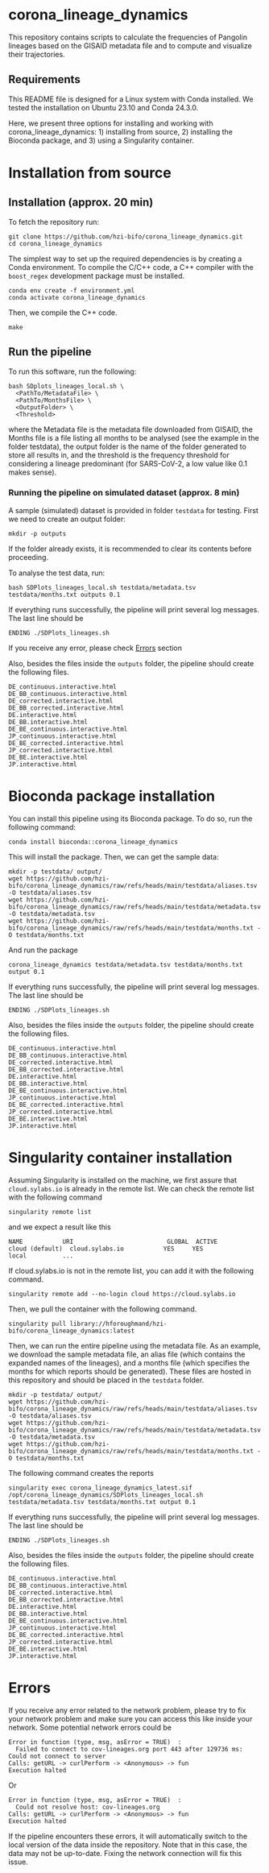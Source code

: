 # corona_lineage_dynamics

This repository contains scripts to calculate the frequencies of Pangolin lineages based on the GISAID metadata file and to compute and visualize their trajectories.

## Requirements
This README file is designed for a Linux system with Conda installed.
We tested the installation on Ubuntu 23.10 and Conda 24.3.0. 

Here, we present three options for installing and working with corona_lineage_dynamics: 1) installing from source, 2) installing the Bioconda package, and 3) using a Singularity container.
# Installation from source
## Installation (approx. 20 min)
To fetch the repository run:
```shell
git clone https://github.com/hzi-bifo/corona_lineage_dynamics.git
cd corona_lineage_dynamics
```

The simplest way to set up the required dependencies is by creating a Conda environment. 
To compile the C/C++ code, a C++ compiler with the `boost_regex` development package must be installed.
```
conda env create -f environment.yml
conda activate corona_lineage_dynamics
```

Then, we compile the C++ code.
```
make
```

## Run the pipeline 
To run this software, run the following:
```shell
bash SDplots_lineages_local.sh \
  <PathTo/MetadataFile> \
  <PathTo/MonthsFile> \
  <OutputFolder> \
  <Threshold>
```

where the Metadata file is the metadata file downloaded from GISAID, the Months file is a file listing all months to be analysed (see the example in the folder testdata), the output folder is the name of the folder generated to store all results in, and the threshold is the frequency threshold for considering a lineage predominant (for SARS-CoV-2, a low value like 0.1 makes sense). 

### Running the pipeline on simulated dataset (approx. 8 min)
A sample (simulated) dataset is provided in folder `testdata` for testing. 
First we need to create an output folder:
```
mkdir -p outputs
```
If the folder already exists, it is recommended to clear its contents before proceeding.

To analyse the test data, run:
```shell
bash SDPlots_lineages_local.sh testdata/metadata.tsv testdata/months.txt outputs 0.1
```

If everything runs successfully, the pipeline will print several log messages.
The last line should be
```
ENDING ./SDPlots_lineages.sh
```

If you receive any error, please check [Errors](#errors) section

Also, besides the files inside the `outputs` folder, the pipeline should create the following files.
```
DE_continuous.interactive.html
DE_BB_continuous.interactive.html
DE_corrected.interactive.html
DE_BB_corrected.interactive.html
DE.interactive.html
DE_BB.interactive.html
DE_BE_continuous.interactive.html
JP_continuous.interactive.html
DE_BE_corrected.interactive.html
JP_corrected.interactive.html
DE_BE.interactive.html
JP.interactive.html
```

# Bioconda package installation
You can install this pipeline using its Bioconda package. To do so, run the following command:
```
conda install bioconda::corona_lineage_dynamics
```
This will install the package. Then, we can get the sample data:
```
mkdir -p testdata/ output/
wget https://github.com/hzi-bifo/corona_lineage_dynamics/raw/refs/heads/main/testdata/aliases.tsv -O testdata/aliases.tsv
wget https://github.com/hzi-bifo/corona_lineage_dynamics/raw/refs/heads/main/testdata/metadata.tsv -O testdata/metadata.tsv
wget https://github.com/hzi-bifo/corona_lineage_dynamics/raw/refs/heads/main/testdata/months.txt -O testdata/months.txt
```

And run the package
```
corona_lineage_dynamics testdata/metadata.tsv testdata/months.txt output 0.1
```

If everything runs successfully, the pipeline will print several log messages. The last line should be
```
ENDING ./SDPlots_lineages.sh
```
Also, besides the files inside the `outputs` folder, the pipeline should create the following files.
```
DE_continuous.interactive.html
DE_BB_continuous.interactive.html
DE_corrected.interactive.html
DE_BB_corrected.interactive.html
DE.interactive.html
DE_BB.interactive.html
DE_BE_continuous.interactive.html
JP_continuous.interactive.html
DE_BE_corrected.interactive.html
JP_corrected.interactive.html
DE_BE.interactive.html
JP.interactive.html
```

# Singularity container installation
Assuming Singularity is installed on the machine, we first assure that `cloud.sylabs.io` is already in the remote list. We can check the remote list with the following command
```
singularity remote list
```
and we expect a result like this
```
NAME           URI                          GLOBAL  ACTIVE
cloud (default)  cloud.sylabs.io           YES     YES
local          ...
```
If cloud.sylabs.io is not in the remote list, you can add it with the following command.
```
singularity remote add --no-login cloud https://cloud.sylabs.io
```

Then, we pull the container with the following command.
```
singularity pull library://hforoughmand/hzi-bifo/corona_lineage_dynamics:latest
```

Then, we can run the entire pipeline using the metadata file. As an example, we download the sample metadata file, an alias file (which contains the expanded names of the lineages), and a months file (which specifies the months for which reports should be generated). These files are hosted in this repository and should be placed in the `testdata` folder.
```
mkdir -p testdata/ output/
wget https://github.com/hzi-bifo/corona_lineage_dynamics/raw/refs/heads/main/testdata/aliases.tsv -O testdata/aliases.tsv
wget https://github.com/hzi-bifo/corona_lineage_dynamics/raw/refs/heads/main/testdata/metadata.tsv -O testdata/metadata.tsv
wget https://github.com/hzi-bifo/corona_lineage_dynamics/raw/refs/heads/main/testdata/months.txt -O testdata/months.txt
```

The following command creates the reports
```
singularity exec corona_lineage_dynamics_latest.sif /opt/corona_lineage_dynamics/SDPlots_lineages_local.sh testdata/metadata.tsv testdata/months.txt output 0.1
```
If everything runs successfully, the pipeline will print several log messages. The last line should be
```
ENDING ./SDPlots_lineages.sh
```
Also, besides the files inside the `outputs` folder, the pipeline should create the following files.
```
DE_continuous.interactive.html
DE_BB_continuous.interactive.html
DE_corrected.interactive.html
DE_BB_corrected.interactive.html
DE.interactive.html
DE_BB.interactive.html
DE_BE_continuous.interactive.html
JP_continuous.interactive.html
DE_BE_corrected.interactive.html
JP_corrected.interactive.html
DE_BE.interactive.html
JP.interactive.html
```

# Errors
If you receive any error related to the network problem, please try to fix your network problem and make sure you can access this like inside your network. Some potential network errors could be
```
Error in function (type, msg, asError = TRUE)  : 
  Failed to connect to cov-lineages.org port 443 after 129736 ms: Could not connect to server
Calls: getURL -> curlPerform -> <Anonymous> -> fun
Execution halted
```
Or
```
Error in function (type, msg, asError = TRUE)  : 
  Could not resolve host: cov-lineages.org
Calls: getURL -> curlPerform -> <Anonymous> -> fun
Execution halted
```
If the pipeline encounters these errors, it will automatically switch to the local version of the data inside the repository.
Note that in this case, the data may not be up-to-date. Fixing the network connection will fix this issue.
